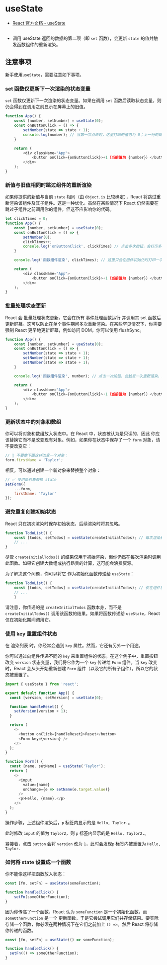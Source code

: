 # useState

- [React 官方文档 - useState](https://zh-hans.react.dev/reference/react/useState)

##

- 调用 useState 返回的数据的第二项（即 `set` 函数），会更新 `state` 的值并触发函数组件的重新渲染。

## 注意事项

新手使用`useState`，需要注意如下事项。

### set 函数仅更新下一次渲染的状态变量

`set` 函数仅更新下一次渲染的状态变量。如果在调用 `set` 函数后读取状态变量，则仍会得到在调用之前显示在屏幕上的旧值。

```js
function App() {
    const [number, setNumber] = useState(0);
    const onButtonClick = () => {
        setNumber(state => state + 1);
        console.log(number); // 当第一次点击时，这里打印的值仍为 0；上一行的赋的值，只会影响下一次渲染中 useState 返回的内容
    }

    return (
        <div className="App">
            <button onClick={onButtonClick}>+1（当前值为 {number}）</button>
        </div>
    );
}
```

### 新值与旧值相同时跳过组件的重新渲染

如果你提供的新值与当前 `state` 相同（由 `Object.is` 比较确定），React 将跳过重新渲染该组件及其子组件。这是一种优化。虽然在某些情况下 React 仍然需要在跳过子组件之前调用你的组件，但这不应影响你的代码。

```js
let clickTimes = 0;
function App() {
    const [number, setNumber] = useState(0);
    const onButtonClick = () => {
        setNumber(0);
        clickTimes++;
        console.log('onButtonClick', clickTimes) // 点击多次按钮，会打印多次
    }

    console.log('函数组件渲染', clickTimes); // 这里只会在组件初始化时打印一次，因为 onButtonClick 里给 number 赋的新值与旧值相同，不会触发组件的重新渲染

    return (
        <div className="App">
            <button onClick={onButtonClick}>+1（当前值为 {number}）</button>
        </div>
    );
}
```

### 批量处理状态更新

React 会 批量处理状态更新。它会在所有 事件处理函数运行 并调用其 set 函数后更新屏幕。这可以防止在单个事件期间多次重新渲染。在某些罕见情况下，你需要强制 React 更早地更新屏幕，例如访问 DOM，你可以使用 flushSync。

```js
function App() {
    const [number, setNumber] = useState(0);
    const onButtonClick = () => {
        setNumber(state => state + 1);
        setNumber(state => state + 1);
        setNumber(state => state + 1);
    }

    console.log('函数组件渲染', number); // 点击一次按钮，会触发一次重新渲染，而不是三次，这里只会打印一次，打印结果是：函数组件渲染 3

    return (
        <div className="App">
            <button onClick={onButtonClick}>+1（当前值为 {number}）</button>
        </div>
    );
}
```

### 更新状态中的对象和数组

你可以将对象和数组放入状态中。在 React 中，状态被认为是只读的，因此 你应该替换它而不是改变现有对象。例如，如果你在状态中保存了一个 `form` 对象，请不要改变它：

```js
// 🚩 不要像下面这样改变一个对象：
form.firstName = 'Taylor';
```

相反，可以通过创建一个新对象来替换整个对象：

```js
// ✅ 使用新对象替换 state
setForm({
    ...form,
    firstName: 'Taylor'
});

```

### 避免重复创建初始状态

React 只在初次渲染时保存初始状态，后续渲染时将其忽略。

```js
function TodoList() {
    const [todos, setTodos] = useState(createInitialTodos); // 每次渲染都会调用 createInitialTodos
    // ...
}
```

尽管 `createInitialTodos()` 的结果仅用于初始渲染，但你仍然在每次渲染时调用此函数。如果它创建大数组或执行昂贵的计算，这可能会浪费资源。

为了解决这个问题，你可以将它 作为初始化函数传递给 `useState`：

```js
function TodoList() {
    const [todos, setTodos] = useState(createInitialTodos); // 仅在组件初始化时调用一次 createInitialTodos
    // ...
    }
```

请注意，你传递的是 `createInitialTodos` 函数本身，而不是 `createInitialTodos()` 调用该函数的结果。如果将函数传递给 `useState`，React 仅在初始化期间调用它。

### 使用 key 重置组件状态

在 渲染列表 时，你经常会遇到 `key` 属性。然而，它还有另外一个用途。

你可以通过向组件传递不同的 `key` 来重置组件的状态。在这个例子中，重置按钮改变 `version` 状态变量，我们将它作为一个 `key` 传递给 `Form` 组件。当 `key` 改变时，React 会从头开始重新创建 `Form` 组件（以及它的所有子组件），所以它的状态被重置了。

```js
import { useState } from 'react';

export default function App() {
  const [version, setVersion] = useState(0);

  function handleReset() {
    setVersion(version + 1);
  }

  return (
    <>
      <button onClick={handleReset}>Reset</button>
      <Form key={version} />
    </>
  );
}

function Form() {
  const [name, setName] = useState('Taylor');
  return (
    <>
      <input
        value={name}
        onChange={e => setName(e.target.value)}
      />
      <p>Hello, {name}.</p>
    </>
  );
}
```

操作步骤，上述组件渲染后，`p` 标签内显示的是 `Hello, Taylor.`。

此时修改 `input` 的值为 `Taylor2`，则 `p` 标签内显示的是 `Hello, Taylor2.`。

紧接着，点击 `button` 会将 `version` 改为 `1`，此时会发现`p` 标签内被重置为 `Hello, Taylor.`

### 如何将 state 设置成一个函数

你不能像这样把函数放入状态：

```js
const [fn, setFn] = useState(someFunction);

function handleClick() {
    setFn(someOtherFunction);
}
```

因为你传递了一个函数，React 认为 `someFunction` 是一个初始化函数，而 `someOtherFunction` 是一个 更新函数，于是它尝试调用它们并存储结果。要实际 存储一个函数，你必须在两种情况下在它们之前加上 `() =>`。然后 React 将存储你传递的函数。

```js
const [fn, setFn] = useState(() => someFunction);

function handleClick() {
  setFn(() => someOtherFunction);
}
```
